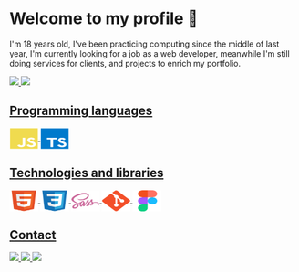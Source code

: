 # Welcome to my profile 👋

<p>I'm 18 years old, I've been practicing computing since the middle of last year, I'm currently looking for a job as a web developer, meanwhile I'm still doing services for clients, and projects to enrich my portfolio.

<div>
  <a href="https://github.com/joaomanoelsm">
  <img height="195em" src="https://github-readme-stats.vercel.app/api?username=joaomanoelsm&show_icons=true&theme=dracula&include_all_commits=true&count_private=true"/>
  <img align="end" height="195em" src="https://github-readme-stats.vercel.app/api/top-langs/?username=joaomanoelsm&layout=compact&langs_count=7&theme=dracula"/>
</div>

## Programming languages

<div style="display: inline_block">
  <img align="center" alt="Rafa-Js" height="37" width="50" src="https://raw.githubusercontent.com/devicons/devicon/master/icons/javascript/javascript-plain.svg">
  <img align="center" alt="Rafa-Ts" height="37" width="50" src="https://raw.githubusercontent.com/devicons/devicon/master/icons/typescript/typescript-plain.svg">
</div>

## Technologies and libraries

<div style="display: inline_block">
  <img align="center" alt="João-Html" height="37" width="50" src="https://raw.githubusercontent.com/devicons/devicon/master/icons/html5/html5-original.svg">
  <img align="center" alt="João-Css" height="37" width="50" src="https://raw.githubusercontent.com/devicons/devicon/master/icons/css3/css3-original.svg">
  <img align="center" alt="João-Sass" height="37" width="50" src="https://raw.githubusercontent.com/devicons/devicon/master/icons/sass/sass-original.svg">
  <img align="center" alt="João-Git" height="37" width="50" src="https://raw.githubusercontent.com/devicons/devicon/master/icons/git/git-original.svg">
  <img align="center" alt="João-Figma" height="37" width="50" src="https://raw.githubusercontent.com/devicons/devicon/master/icons/figma/figma-original.svg">
</div>

## Contact

<div>
  <a href="https://web.whatsapp.com" target="_blanck"> 
   <img src="https://img.shields.io/badge/WhatsApp-25D366?style=for-the-badge&logo=whatsapp&logoColor=white" target="_blank" />
  </a>
  <a href="https://web.whatsapp.com" target="_blanck"> 
   <img src="https://img.shields.io/badge/LinkedIn-0077B5?style=for-the-badge&logo=linkedin&logoColor=white" target="_blank" />
  </a>
  <a href="https://web.whatsapp.com" target="_blanck"> 
   <img src="https://img.shields.io/badge/Discord-7289DA?style=for-the-badge&logo=discord&logoColor=white" target="_blank" />
  </a>
</div>
